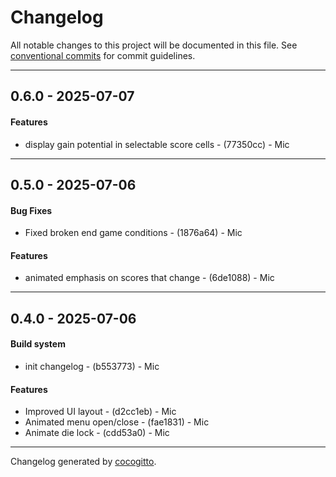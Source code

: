 # Changelog
All notable changes to this project will be documented in this file. See [conventional commits](https://www.conventionalcommits.org/) for commit guidelines.

- - -
## 0.6.0 - 2025-07-07
#### Features
- display gain potential in selectable score cells - (77350cc) - Mic

- - -

## 0.5.0 - 2025-07-06
#### Bug Fixes
- Fixed broken end game conditions - (1876a64) - Mic
#### Features
- animated emphasis on scores that change - (6de1088) - Mic

- - -

## 0.4.0 - 2025-07-06
#### Build system
- init changelog - (b553773) - Mic
#### Features
- Improved UI layout - (d2cc1eb) - Mic
- Animated menu open/close - (fae1831) - Mic
- Animate die lock - (cdd53a0) - Mic

- - -

Changelog generated by [cocogitto](https://github.com/cocogitto/cocogitto).